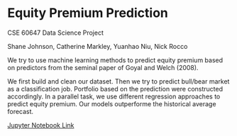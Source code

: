 # Equity Premium Prediction

CSE 60647 Data Science Project

Shane Johnson, Catherine Markley, Yuanhao Niu, Nick Rocco 

We try to use machine learning methods to predict equity premium based on predictors from the seminal paper of Goyal and Welch (2008).

We first build and clean our dataset. Then we try to predict bull/bear market as a classification job. Portfolio based on the prediction were constructed accordingly. In a parallel task, we use different regression approaches to predict equity premium. Our models outperforme the historical average forecast.

[Jupyter Notebook Link](https://github.com/yniu87/EquityPremium/blob/master/Predicting_equity_premium.ipynb)

